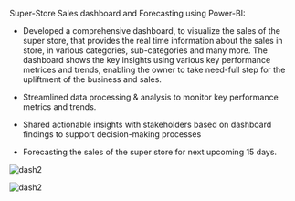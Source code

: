  
Super-Store Sales dashboard and Forecasting using Power-BI:

* Developed a comprehensive dashboard, to visualize the sales of the super store, that provides the real time information about the sales in store, in various categories, sub-categories and many more. The dashboard shows the key insights using various key performance metrices and trends, enabling the owner to take need-full step for the upliftment of the business and sales.

* Streamlined data processing & analysis to monitor key performance metrics and trends.

* Shared actionable insights with stakeholders based on dashboard findings to support decision-making processes

* Forecasting the sales of the super store for next upcoming 15 days.

  
![dash2](https://github.com/Bytecode-Magnum/SuperStore-Sales-Dashboard-and-Forecast/assets/99680514/76970cc7-cddb-4811-9f2b-b1545827d169)

![dash2](https://github.com/Bytecode-Magnum/SuperStore-Sales-Dashboard-and-Forecast/assets/99680514/4233d326-591f-4a67-97f7-4349f2a9e562)

